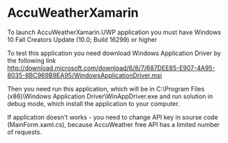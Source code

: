 # AccuWeatherXamarin

To launch AccuWeatherXamarin.UWP application you must have Windows 10 Fall Creators Update (10.0; Build 16299) or higher

To test this application you need download Windows Application Driver by the following link http://download.microsoft.com/download/6/8/7/687DEE85-E907-4A95-8035-8BC969B9EA95/WindowsApplicationDriver.msi

Then you need run this application, which will be in C:\Program Files (x86)\Windows Application Driver\WinAppDriver.exe and run solution in debug mode, which install the application to your computer. 

If application doesn't works - you need to change API key in sourse code (MainForm.xaml.cs), because AccuWeather free API has a limited number of requests.
